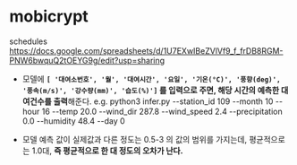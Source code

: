 # mobicrypt

schedules
https://docs.google.com/spreadsheets/d/1U7EXwIBeZVlVf9_f_frDB8RGM-PNW6bwquQ2tOEYG9g/edit?usp=sharing


- 모델에 **`[ '대여소번호', '월', '대여시간', '요일', '기온(°C)', '풍향(deg)', '풍속(m/s)', '강수량(mm)', '습도(%)']` 를 입력으로 주면, 해당 시간의 예측한 대여건수를 출력**해준다.
e.g. python3 infer.py --station_id 109 --month 10 --hour 16 --temp 20.0 --wind_dir 287.8 --wind_speed 2.4 --precipitation 0.0 --humidity 48.4 --day 0

- 모델 예측 값이 실제값과 다른 정도는 0.5-3 의 값의 범위를 가지는데, 평균적으로는 1.0대, **즉 평균적으로 한 대 정도의 오차가 난다.**

